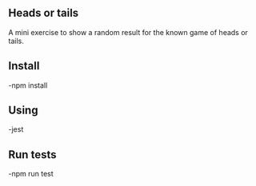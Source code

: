 ## Heads or tails

A mini exercise to show a random result for the known game of heads or tails.

## Install

-npm install

## Using

-jest

## Run tests

-npm run test